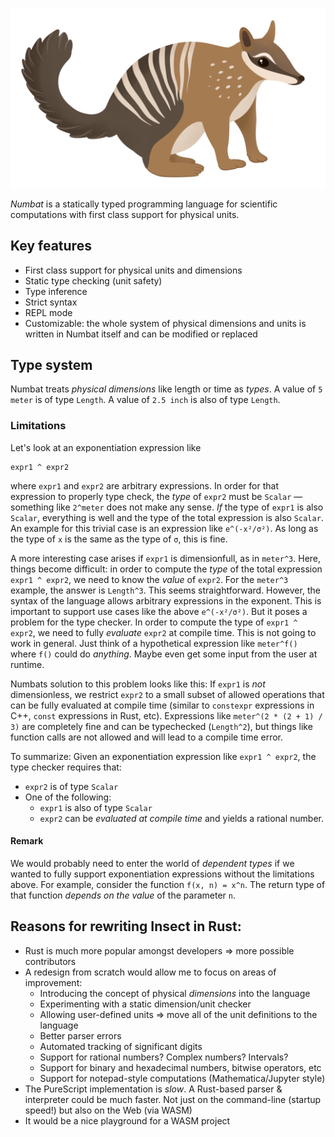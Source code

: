 <p align="center"><img src="assets/numbat-logo-520.png"></p>

*Numbat* is a statically typed programming language for scientific computations with
first class support for physical units.

## Key features

  * First class support for physical units and dimensions
  * Static type checking (unit safety)
  * Type inference
  * Strict syntax
  * REPL mode
  * Customizable: the whole system of physical dimensions and units is written in Numbat itself and can be modified or replaced

## Type system

Numbat treats *physical dimensions* like length or time as *types*. A value of `5 meter` is of type `Length`. A value of `2.5 inch`
is also of type `Length`.


### Limitations

Let's look at an exponentiation expression like
```
expr1 ^ expr2
```
where `expr1` and `expr2` are arbitrary expressions. In order for that expression
to properly type check, the *type* of `expr2` must be `Scalar` — something like
`2^meter` does not make any sense. *If* the type of `expr1` is also `Scalar`,
everything is well and the type of the total expression is also `Scalar`. An example
for this trivial case is an expression like `e^(-x²/σ²)`. As long as the type
of `x` is the same as the type of `σ`, this is fine.

A more interesting case arises if `expr1` is dimensionfull, as in `meter^3`. Here,
things become difficult: in order to compute the *type* of the total expression
`expr1 ^ expr2`, we need to know the *value* of `expr2`. For the `meter^3` example,
the answer is `Length^3`. This seems straightforward. However, the syntax of the
language allows arbitrary expressions in the exponent. This is important to support
use cases like the above `e^(-x²/σ²)`. But it poses a problem for the type checker.
In order to compute the type of `expr1 ^ expr2`, we need to fully *evaluate*
`expr2` at compile time. This is not going to work in general. Just think of a
hypothetical expression like `meter^f()` where `f()` could do *anything*. Maybe even
get some input from the user at runtime.

Numbats solution to this problem looks like this: If `expr1` is *not* dimensionless, 
we restrict `expr2` to a small subset of allowed operations that can be fully
evaluated at compile time (similar to `constexpr` expressions in C++, `const`
expressions in Rust, etc). Expressions like `meter^(2 * (2 + 1) / 3)` are completely
fine and can be typechecked (`Length^2`), but things like function calls are not
allowed and will lead to a compile time error.

To summarize: Given an exponentiation expression like `expr1 ^ expr2`, the type checker
requires that:

  * `expr2` is of type `Scalar`
  * One of the following:
    * `expr1` is also of type `Scalar`
    * `expr2` can be *evaluated at compile time* and yields a rational number.

#### Remark

We would probably need to enter the world of *dependent types* if we wanted to fully
support exponentiation expressions without the limitations above. For example, consider
the function `f(x, n) = x^n`. The return type of that function *depends on the value*
of the parameter `n`.


## Reasons for rewriting Insect in Rust:

  - Rust is much more popular amongst developers => more possible contributors
  - A redesign from scratch would allow me to focus on areas of improvement:
      - Introducing the concept of physical *dimensions* into the language
      - Experimenting with a static dimension/unit checker
      - Allowing user-defined units => move all of the unit definitions to the language
      - Better parser errors
      - Automated tracking of significant digits
      - Support for rational numbers? Complex numbers? Intervals?
      - Support for binary and hexadecimal numbers, bitwise operators, etc
      - Support for notepad-style computations (Mathematica/Jupyter style)
  - The PureScript implementation is *slow*. A Rust-based parser & interpreter could be much faster. Not just
    on the command-line (startup speed!) but also on the Web (via WASM)
  - It would be a nice playground for a WASM project
